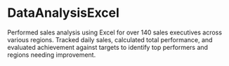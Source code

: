 # DataAnalysisExcel
Performed sales analysis using Excel for over 140 sales executives across various regions. Tracked daily sales, calculated total performance, and evaluated achievement against targets to identify top performers and regions needing improvement.
